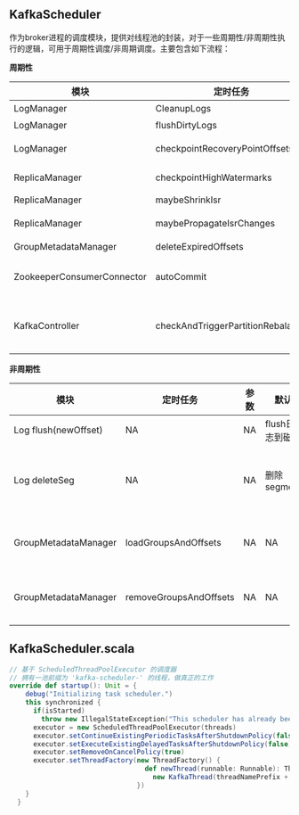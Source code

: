 ## KafkaScheduler

作为broker进程的调度模块，提供对线程池的封装，对于一些周期性/非周期性执行的逻辑，可用于周期性调度/非周期调度。主要包含如下流程：

**周期性**

 模块 | 定时任务 | 参数 | 默认 | 执行逻辑 | 备注
 ---- | ---- | ---- | ---- | ---- |----
 LogManager | CleanupLogs | log.retention.check.interval.ms | 300s | 过期日志文件清理
 LogManager | flushDirtyLogs | log.flush.scheduler.interval.ms | Integer.Max | 刷日志到日盘
 LogManager | checkpointRecoveryPointOffsets | log.flush.offset.checkpoint.interval.ms | 60s | 将topicandpartition的checkpoint写入磁盘	写入文件recovery-point-offset-checkpoint
 ReplicaManager | checkpointHighWatermarks | replica.high.watermark.checkpoint.interval.ms | 5s | 对hw进行checkpoint | 写入文件replication-offset-checkpoint
 ReplicaManager | maybeShrinkIsr | replica.lag.time.max.ms | 10s | 检查是否需要减少isr列表中的replica
 ReplicaManager | maybePropagateIsrChanges | NA | 2.5s | 检查是否生成/广播ISr列表/需要写入zk | zk目录为/isr_change_notification/isr_change_
 GroupMetadataManager |	deleteExpiredOffsets | offsets.retention.check.interval.ms | 600s | 删除过期的offset	一天之后失效
 ZookeeperConsumerConnector | autoCommit | auto.commit.interval.ms | 60s	| 打开自动commit的场景下有效，默认值AutoCommitInterval，默认存储在zk，可以设置存储在kafka，以及zk
 KafkaController | checkAndTriggerPartitionRebalance | leader.imbalance.check.interval.seconds | 300s |	执行分区均衡	打开自动分区均衡的场景下有效，当分区leader不在perferred节点比例大于leader.imbalance.per.broker.percentage/100时（默认10%），进行

**非周期性**

 模块 |	定时任务 | 参数 | 默认 | 执行逻辑 | 备注
 ---- | ---- | ---- | ---- | ---- | ----
 Log flush(newOffset) |	NA | NA | flush日志到磁盘 |	roll方法中调用
 Log deleteSeg | NA | NA | 删除segment | 删除前会先修改log和index文件后缀.deleted
 GroupMetadataManager |	loadGroupsAndOffsets |	NA | NA | 加载partition的group和offset信息 | 在_offset_consumer的partition变为leader时执行
GroupMetadataManager | removeGroupsAndOffsets | NA | NA | 去除partition的group和offset信息 | 在_offset_consumer的partition变为follower时执行


## KafkaScheduler.scala

```scala
// 基于 ScheduledThreadPoolExecutor 的调度器
// 拥有一池前缀为 'kafka-scheduler-' 的线程，做真正的工作
override def startup(): Unit = {
    debug("Initializing task scheduler.")
    this synchronized {
      if(isStarted)
        throw new IllegalStateException("This scheduler has already been started!")
      executor = new ScheduledThreadPoolExecutor(threads)
      executor.setContinueExistingPeriodicTasksAfterShutdownPolicy(false)
      executor.setExecuteExistingDelayedTasksAfterShutdownPolicy(false)
      executor.setRemoveOnCancelPolicy(true)
      executor.setThreadFactory(new ThreadFactory() {
                                  def newThread(runnable: Runnable): Thread = 
                                    new KafkaThread(threadNamePrefix + schedulerThreadId.getAndIncrement(), runnable, daemon)
                                })
    }
  }
```


